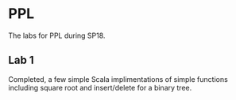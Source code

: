 # PPL
  
The labs for PPL during SP18.  
  
## Lab 1  
Completed, a few simple Scala implimentations of simple functions including square root and insert/delete for a binary tree.
